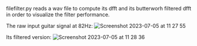 filefilter.py reads a wav file to compute its dfft and its butterworh filtered dfft in order to visualize the filter performance.

The raw input guitar signal at 82Hz:
![Screenshot 2023-07-05 at 11 27 55](https://github.com/K1ll-9/butterworth-python/assets/68034516/d1ffdc7d-a9c4-4f03-a975-c0415ddce6fa)

Its filtered version:
![Screenshot 2023-07-05 at 11 28 36](https://github.com/K1ll-9/butterworth-python/assets/68034516/0c971216-02e3-48c0-835b-ab280cb99491)
